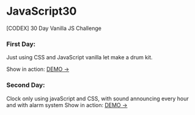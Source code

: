 # JavaScript30
[CODEX] 30 Day Vanilla JS Challenge 

### First Day:
Just using CSS and JavaScript vanilla let make a drum kit.

Show in action: [DEMO ->](https://vasquezlab.github.io/JavaScript30/01-JavaScript_Drum_Kit/) 

### Second Day:
Clock only using javaScript and CSS, with sound announcing every hour and with alarm system
Show in action: [DEMO ->](https://vasquezlab.github.io/JavaScript30/02-js-and-css-clock/) 